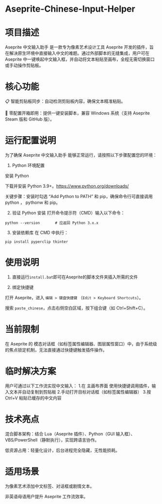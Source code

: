 # Aseprite-Chinese-Input-Helper
项目描述
=
Aseprite 中文输入助手 是一款专为像素艺术设计工具 Aseprite 开发的插件，旨在解决原生环境中直接输入中文的难题。通过外部脚本的无缝集成，用户可在 Aseprite 中一键唤起中文输入框，并自动将文本粘贴至画布，全程无需切换窗口或手动操作剪贴板。

核心功能
=
📋 智能剪贴板同步：自动检测剪贴板内容，确保文本精准粘贴。

🚀 零配置开箱即用：提供一键安装脚本，兼容 Windows 系统（支持 Aseprite Steam 版和 GitHub 版）。


运行配置说明
=
为了确保 Aseprite 中文输入助手 能够正常运行，请按照以下步骤配置您的环境：

1. Python 环境配置

安装 Python

下载并安装 Python 3.9+。https://www.python.org/downloads/

关键步骤：安装时勾选 “Add Python to PATH” 和 pip，确保命令行可直接调用 python ， pythonw 和 pip。

2. 验证 Python 安装
打开命令提示符（CMD）输入以下命令：
```
python --version       # 应返回 Python 3.x.x
```

3. 安装依赖库
在 CMD 中执行：
```
pip install pyperclip tkinter
```
使用说明
=
1. 直接运行``install.bat``即可在Aseprite的脚本文件夹插入所需的文件

2. 绑定快捷键

打开 Aseprite，进入 ``编辑 > 键盘快捷键`` （``Edit > Keyboard Shortcuts``）。

搜索 ``paste_chinese``，点击右侧空白区域，按下组合键（如 Ctrl+Shift+C）。


当前限制
=
在 Aseprite 的 模态对话框（如标签属性编辑器、图层属性窗口）中，由于系统级的焦点锁定机制，无法直接通过快捷键触发插件操作。

临时解决方案
=
用户可通过以下工作流实现中文输入：
1️.在 主画布界面 使用快捷键调用插件，输入文本并自动复制到剪贴板
2️.手动打开目标对话框（如标签属性编辑器）
3️.按 Ctrl+V 粘贴已缓存的中文内容

技术亮点
=
混合脚本架构：结合 Lua（Aseprite 插件）、Python（GUI 输入框）、VBS/PowerShell（静默执行），实现跨语言协作。

低资源占用：轻量化设计，后台进程完全隐藏，无性能损耗。

适用场景
=
为像素艺术添加中文标签、对话框或剧情文本。

非英语母语用户提升 Aseprite 工作流效率。
